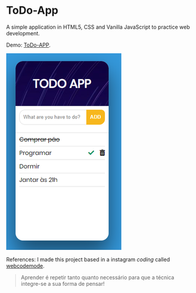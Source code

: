 # ToDo-App

A simple application in HTML5, CSS and Vanilla JavaScript to practice web development.

Demo: [ToDo-APP](https://juliomiguell.github.io/ToDo-App).

![alt text](./img/captura.png "Print")

References: I made this project based in a instagram *coding* called [webcodemode](https://www.instagram.com/webcodemode/).

> Aprender é repetir tanto quanto necessário para que a técnica integre-se a sua forma de pensar!
